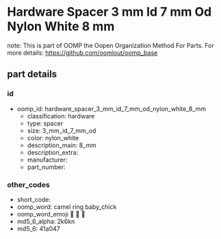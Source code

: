 # Hardware Spacer 3 mm Id 7 mm Od Nylon White 8 mm  

note: This is part of OOMP the Oopen Organization Method For Parts. For more details: https://github.com/oomlout/oomp_base

##  part details





### id
* oomp_id: hardware_spacer_3_mm_id_7_mm_od_nylon_white_8_mm
  * classification: hardware
  * type: spacer
  * size: 3_mm_id_7_mm_od
  * color: nylon_white
  * description_main: 8_mm
  * description_extra: 
  * manufacturer: 
  * part_number: 

### other_codes
* short_code: 
* oomp_word: camel ring baby_chick
* oomp_word_emoji :camel: :ring: :baby_chick:
* md5_6_alpha: 2k6kn
* md5_6: 41a047